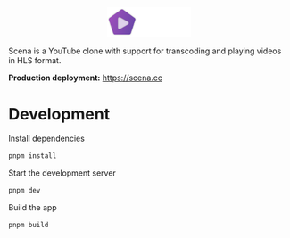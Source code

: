 <p align="center">
  <img src="src/lib/assets/logo_text.png" width="150px" />
</p>

Scena is a YouTube clone with support for transcoding and playing videos in HLS format.

**Production deployment:** <https://scena.cc>

# Development

Install dependencies

```sh
pnpm install
```

Start the development server

```sh
pnpm dev
```

Build the app

```sh
pnpm build
```
